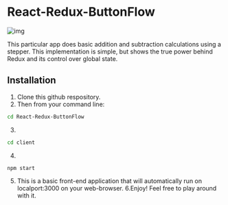 # React-Redux-ButtonFlow

![img](https://user-images.githubusercontent.com/47371676/57485137-8ed8fe80-7270-11e9-8618-345066f54d8b.png)


This particular app does basic addition and subtraction calculations using a stepper. This implementation is simple, but shows the true power behind Redux and its control over global state. 

## Installation

1. Clone this github respository. 
2. Then from your command line: 

```bash
cd React-Redux-ButtonFlow
```
3.
```bash
cd client
```
4. 
```bash
npm start
```

5. This is a basic front-end application that will automatically run on localport:3000 on your web-browser.
6.Enjoy! Feel free to play around with it. 

